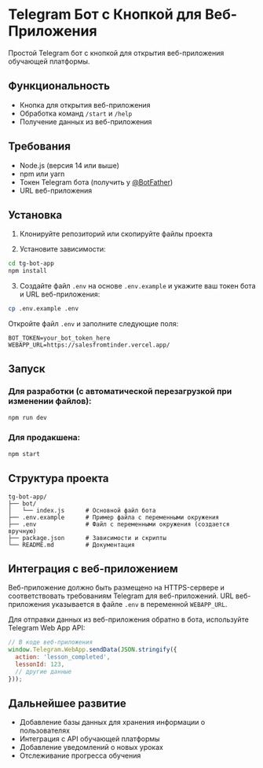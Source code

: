 # Telegram Бот с Кнопкой для Веб-Приложения

Простой Telegram бот с кнопкой для открытия веб-приложения обучающей платформы.

## Функциональность

- Кнопка для открытия веб-приложения
- Обработка команд `/start` и `/help`
- Получение данных из веб-приложения

## Требования

- Node.js (версия 14 или выше)
- npm или yarn
- Токен Telegram бота (получить у [@BotFather](https://t.me/BotFather))
- URL веб-приложения

## Установка

1. Клонируйте репозиторий или скопируйте файлы проекта

2. Установите зависимости:

```bash
cd tg-bot-app
npm install
```

3. Создайте файл `.env` на основе `.env.example` и укажите ваш токен бота и URL веб-приложения:

```bash
cp .env.example .env
```

Откройте файл `.env` и заполните следующие поля:
```
BOT_TOKEN=your_bot_token_here
WEBAPP_URL=https://salesfromtinder.vercel.app/
```

## Запуск

### Для разработки (с автоматической перезагрузкой при изменении файлов):

```bash
npm run dev
```

### Для продакшена:

```bash
npm start
```

## Структура проекта

```
tg-bot-app/
├── bot/
│   └── index.js      # Основной файл бота
├── .env.example      # Пример файла с переменными окружения
├── .env              # Файл с переменными окружения (создается вручную)
├── package.json      # Зависимости и скрипты
└── README.md         # Документация
```

## Интеграция с веб-приложением

Веб-приложение должно быть размещено на HTTPS-сервере и соответствовать требованиям Telegram для веб-приложений. URL веб-приложения указывается в файле `.env` в переменной `WEBAPP_URL`.

Для отправки данных из веб-приложения обратно в бота, используйте Telegram Web App API:

```javascript
// В коде веб-приложения
window.Telegram.WebApp.sendData(JSON.stringify({
  action: 'lesson_completed',
  lessonId: 123,
  // другие данные
}));
```

## Дальнейшее развитие

- Добавление базы данных для хранения информации о пользователях
- Интеграция с API обучающей платформы
- Добавление уведомлений о новых уроках
- Отслеживание прогресса обучения
